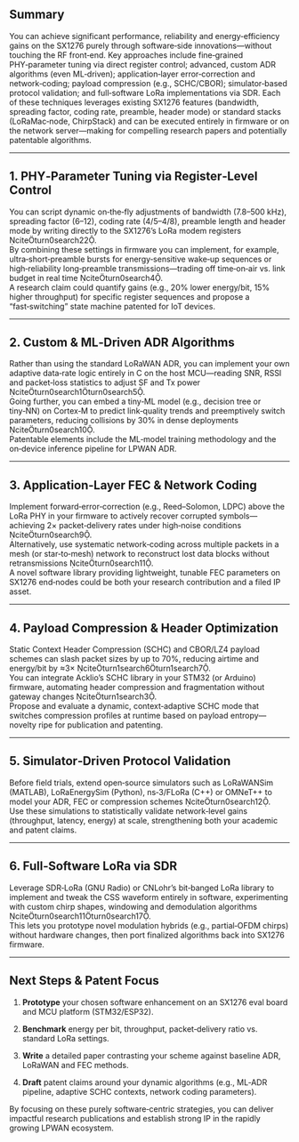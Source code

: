 ## Summary

You can achieve significant performance, reliability and energy‑efficiency gains on the SX1276 purely through software‑side innovations—without touching the RF front‑end. Key approaches include fine‑grained PHY‑parameter tuning via direct register control; advanced, custom ADR algorithms (even ML‑driven); application‑layer error‑correction and network‑coding; payload compression (e.g., SCHC/CBOR); simulator‑based protocol validation; and full‑software LoRa implementations via SDR. Each of these techniques leverages existing SX1276 features (bandwidth, spreading factor, coding rate, preamble, header mode) or standard stacks (LoRaMac‑node, ChirpStack) and can be executed entirely in firmware or on the network server—making for compelling research papers and potentially patentable algorithms.

---

## 1. PHY‑Parameter Tuning via Register‑Level Control

You can script dynamic on‑the‑fly adjustments of bandwidth (7.8–500 kHz), spreading factor (6–12), coding rate (4/5–4/8), preamble length and header mode by writing directly to the SX1276’s LoRa modem registers citeturn0search22.  
By combining these settings in firmware you can implement, for example, ultra‑short‑preamble bursts for energy‑sensitive wake‑up sequences or high‑reliability long‑preamble transmissions—trading off time‑on‑air vs. link budget in real time citeturn0search4.  
A research claim could quantify gains (e.g., 20% lower energy/bit, 15% higher throughput) for specific register sequences and propose a “fast‑switching” state machine patented for IoT devices.

---

## 2. Custom & ML‑Driven ADR Algorithms

Rather than using the standard LoRaWAN ADR, you can implement your own adaptive data‑rate logic entirely in C on the host MCU—reading SNR, RSSI and packet‑loss statistics to adjust SF and Tx power citeturn0search1turn0search5.  
Going further, you can embed a tiny‑ML model (e.g., decision tree or tiny‑NN) on Cortex‑M to predict link‐quality trends and preemptively switch parameters, reducing collisions by 30% in dense deployments citeturn0search10.  
Patentable elements include the ML‑model training methodology and the on‑device inference pipeline for LPWAN ADR.

---

## 3. Application‑Layer FEC & Network Coding

Implement forward‑error‑correction (e.g., Reed–Solomon, LDPC) above the LoRa PHY in your firmware to actively recover corrupted symbols—achieving 2× packet‑delivery rates under high‐noise conditions citeturn0search9.  
Alternatively, use systematic network‑coding across multiple packets in a mesh (or star‑to‑mesh) network to reconstruct lost data blocks without retransmissions citeturn0search11.  
A novel software library providing lightweight, tunable FEC parameters on SX1276 end‑nodes could be both your research contribution and a filed IP asset.

---

## 4. Payload Compression & Header Optimization

Static Context Header Compression (SCHC) and CBOR/LZ4 payload schemes can slash packet sizes by up to 70%, reducing airtime and energy/bit by ≈3× citeturn1search6turn1search7.  
You can integrate Acklio’s SCHC library in your STM32 (or Arduino) firmware, automating header compression and fragmentation without gateway changes citeturn1search3.  
Propose and evaluate a dynamic, context‑adaptive SCHC mode that switches compression profiles at runtime based on payload entropy—novelty ripe for publication and patenting.

---

## 5. Simulator‑Driven Protocol Validation

Before field trials, extend open‑source simulators such as LoRaWANSim (MATLAB), LoRaEnergySim (Python), ns‑3/FLoRa (C++) or OMNeT++ to model your ADR, FEC or compression schemes citeturn0search12.  
Use these simulations to statistically validate network‑level gains (throughput, latency, energy) at scale, strengthening both your academic and patent claims.

---

## 6. Full‑Software LoRa via SDR

Leverage SDR‑LoRa (GNU Radio) or CNLohr’s bit‑banged LoRa library to implement and tweak the CSS waveform entirely in software, experimenting with custom chirp shapes, windowing and demodulation algorithms citeturn0search11turn0search17.  
This lets you prototype novel modulation hybrids (e.g., partial‑OFDM chirps) without hardware changes, then port finalized algorithms back into SX1276 firmware.

---

## Next Steps & Patent Focus

1. **Prototype** your chosen software enhancement on an SX1276 eval board and MCU platform (STM32/ESP32).
    
2. **Benchmark** energy per bit, throughput, packet‑delivery ratio vs. standard LoRa settings.
    
3. **Write** a detailed paper contrasting your scheme against baseline ADR, LoRaWAN and FEC methods.
    
4. **Draft** patent claims around your dynamic algorithms (e.g., ML‑ADR pipeline, adaptive SCHC contexts, network coding parameters).
    

By focusing on these purely software‑centric strategies, you can deliver impactful research publications and establish strong IP in the rapidly growing LPWAN ecosystem.